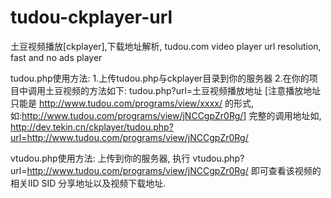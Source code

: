 # tudou-ckplayer-url
土豆视频播放[ckplayer],下载地址解析, tudou.com video player url resolution, fast and no ads player

tudou.php使用方法:
1.上传tudou.php与ckplayer目录到你的服务器
2.在你的项目中调用土豆视频的方法如下:
 tudou.php?url=土豆视频播放地址 [注意播放地址只能是 http://www.tudou.com/programs/view/xxxx/ 的形式, 如:http://www.tudou.com/programs/view/jNCCgpZr0Rg/]
 完整的调用地址如, http://dev.tekin.cn/ckplayer/tudou.php?url=http://www.tudou.com/programs/view/jNCCgpZr0Rg/
 
 
 vtudou.php使用方法:
 上传到你的服务器, 执行 vtudou.php?url=http://www.tudou.com/programs/view/jNCCgpZr0Rg/ 即可查看该视频的相关IID SID  分享地址以及视频下载地址.
 
